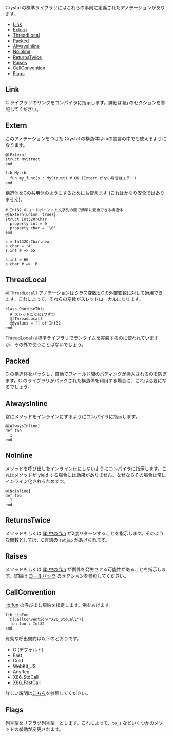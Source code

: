 Crystal の標準ライブラリにはこれらの事前に定義されたアノテーションがあります。

* [Link](#link)
* [Extern](#extern)
* [ThreadLocal](#threadlocal)
* [Packed](#packed)
* [AlwaysInline](#alwaysinline)
* [NoInline](#noinline)
* [ReturnsTwice](#returnstwice)
* [Raises](#raises)
* [CallConvention](#callconvention)
* [Flags](#flags)

## Link

C ライブラリのリンクをコンパイラに指示します。詳細は [lib](../c_bindings/lib.html) のセクションを参照してください。

## Extern

このアノテーションをつけた Crystal の構造体はlibの宣言の中でも使えるようになります。

```crystal
@[Extern]
struct MyStruct
end

lib MyLib
  fun my_func(s : MyStruct) # OK (Extern がない場合はエラー)
end
```

構造体をCの共用体のようにするためにも使えます (これはかなり安全ではありません)。

```crystal
# Int32 のコードポイントと文字列の間で簡単に変換できる構造体
@[Extern(union: true)]
struct Int32OrChar
  property int = 0
  property char = '\0'
end

s = Int32OrChar.new
s.char = 'A'
s.int # => 65

s.int = 66
s.char # => 'B'
```

## ThreadLocal

`@[ThreadLocal]` アノテーションはクラス変数とCの外部変数に対して適用できます。これによって、それらの変数がスレッドローカルになります。

```crystal
class DontUseThis
  # スレッドごとに1つずつ
  @[ThreadLocal]
  @@values = [] of Int32
end
```

ThreadLocal は標準ライブラリでランタイムを実装するのに使われていますが、その外で使うことはないでしょう。

## Packed

[C の構造体](../c_bindings/struct.html)をパックし、自動でフィールド間のパディングが挿入されるのを防ぎます。C のライブラリがパックされた構造体を利用する場合に、これは必要になるでしょう。

## AlwaysInline

常にメソッドをインラインにするようにコンパイラに指示します。

```crystal
@[AlwaysInline]
def foo
  1
end
```

## NoInline

メソッドを呼び出しをインライン化にしないようにコンパイラに指示します。これはメソッドが yield する場合には効果がありません。なぜならその場合は常にインライン化されるためです。

```crystal
@[NoInline]
def foo
  1
end
```

## ReturnsTwice

メソッドもしくは [lib 中の fun](../c_bindings/fun.html) が2度リターンすることを指示します。そのような関数としては、C言語の `setjmp` があげられます。

## Raises

メソッドもしくは [lib 中の fun](../c_bindings/fun.html) が例外を発生させる可能性があることを指示します。詳細は [コールバック](../c_bindings/callbacks.html) のセクションを参照してください。

## CallConvention

[lib fun](../c_bindings/fun.html) の呼び出し規約を指定します。例をあげます。

```crystal
lib LibFoo
  @[CallConvention("X86_StdCall")]
  fun foo : Int32
end
```

有効な呼出規約は以下のとおりです。

* C (デフォルト)
* Fast
* Cold
* WebKit_JS
* AnyReg
* X86_StdCall
* X86_FastCall

詳しい説明は[こちら](http://llvm.org/docs/LangRef.html#calling-conventions)を参照してください。

## Flags

[列挙型](../enum.html)を「フラグ列挙型」とします。これによって、`to_s` などいくつかのメソッドの挙動が変更されます。
